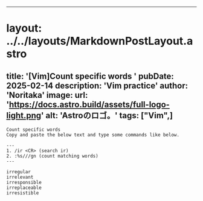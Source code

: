 
---
# layout: ../../layouts/MarkdownPostLayout.astro
title: '[Vim]Count specific words
'
pubDate: 2025-02-14
description: 'Vim practice'
author: 'Noritaka'
image:
    url: 'https://docs.astro.build/assets/full-logo-light.png'
    alt: 'Astroのロゴ。'
tags: ["Vim",]
---


```
Count specific words
Copy and paste the below text and type some commands like below.

---
1. /ir <CR> (search ir)
2. :%s///gn (count matching words)
---

irregular
irrelevant
irresponsible
irreplaceable
irresistible
```
